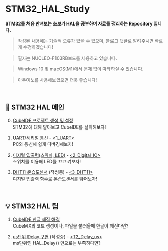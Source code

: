 # STM32_HAL_Study
**STM32를 처음 만져보는 초보가 HAL을 공부하며 자료를 정리하는 Repository 입니다.**
> 작성된 내용에는 기술적 오류가 있을 수 있으며, 블로그 댓글로 알려주시면 빠르게 수정하겠습니다!

> 필자는 NUCLEO-F103RB보드를 사용하고 있습니다.

> Windows 10 및 macOS(M1)에서 문제 없이 따라하실 수 있습니다.

> 아두이노를 사용해보았으면 더욱 좋습니다!

<br>

## 🔧 STM32 HAL 메인
0. [CubeIDE 프로젝트 생성 및 설정](https://slt.pw/JjmEF8M)  
STM32에 대해 알아보고 CubeIDE를 설치해보자!

1. [UART/시리얼 통신](https://slt.pw/spJzg2j) - [<1_UART>](https://github.com/varofla/STM32_HAL_Study/tree/main/1_UART)  
PC와 통신해 쉽게 디버깅해보자!

2. [디지털 입출력(스위치, LED)](https://slt.pw/R009RYj) - [<2_Digital_IO>](https://github.com/varofla/STM32_HAL_Study/tree/main/2_Digital_IO)  
스위치를 이용해 LED를 끄고 켜보자!

3. [DHT11 온습도센서]() (작성중) - [<3_DHT11>](https://github.com/varofla/STM32_HAL_Study/tree/main/3_DHT11)  
디지털 입출력 함수로 온습도센서를 읽어보자!

<br>

## 💡 STM32 HAL 팁
1. [CubeIDE 한글 깨짐 해결](https://slt.pw/Y40jzJS)  
CubeMX의 코드 생성이나, 파일을 불러올때 한글이 깨진다면?

2. [us단위 Delay 구현]() (작성중) - [<T2_Delay_us>](https://github.com/varofla/STM32_HAL_Study/tree/main/T2_Delay_us)  
ms단위인 HAL_Delay() 만으로는 부족하다면?